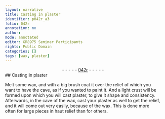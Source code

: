 ```yaml
---
layout: narrative
title: Casting in plaster
identifier: p042r_a3
folio: 042r
annotation: no
author:
mode: annotated
editor: GR8975 Seminar Participants
rights: Public Domain
categories: []
tags: [wax, plaster]
---
```


 <div class="folio" align="center">- - - - - <a href="http://gallica.bnf.fr/ark:/12148/btv1b10500001g/f89.image" target="_blank">042r</a> - - - - - </div>  
## Casting in plaster

 
Melt some <span class="material">wax</span>, and with a big <span class="tool">brush</span> coat it over the relief of which you want to have the cave, as if you wanted to paint it. And a light crust will be formed upon which you will cast <span class="material">plaster</span>, to give it shape and consistency. Afterwards, in the cave of the wax, cast your plaster as well to get the relief, and it will come out very easily, because of the wax. This is done more often for large pieces in haut relief than for others.
 